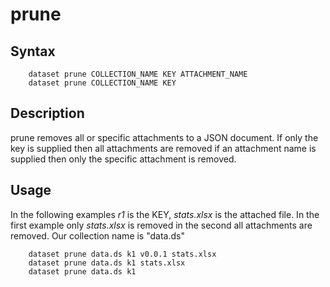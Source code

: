 prune
=====

Syntax
------

```shell
    dataset prune COLLECTION_NAME KEY ATTACHMENT_NAME
    dataset prune COLLECTION_NAME KEY
```

Description
-----------

prune removes all or specific attachments to a JSON document. If only
the key is supplied then all attachments are removed if an attachment
name is supplied then only the specific attachment is removed.

Usage
-----

In the following examples _r1_ is the KEY, *stats.xlsx* is the 
attached file. In the first example only *stats.xlsx* is removed in
the second all attachments are removed. Our collection name is "data.ds"


```shell
    dataset prune data.ds k1 v0.0.1 stats.xlsx
    dataset prune data.ds k1 stats.xlsx
    dataset prune data.ds k1
```


